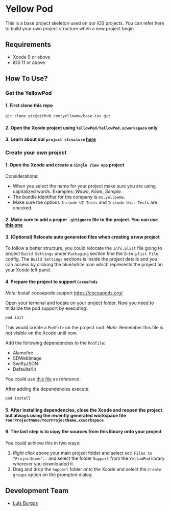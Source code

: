 # Yellow Pod

This is a base project skeleton used on our iOS projects. You can refer here to build your own project structure when a new project begin

## Requirements

* Xcode 9 or above
* iOS 11 or above

## How To Use?

### Get the YellowPod

#### 1. First clone this repo

``` bash
git clone git@github.com:yellowme/base-ios.git
```

#### 2. Open the Xcode project using `YellowPod/YellowPod.xcworkspace` only

#### 3. Learn about our `project structure` [here](./YellowPod/README.md)

### Create your own project

#### 1. Open the Xcode and create a `Single View App` project

Considerations:

* When you select the name for your project make sure you are using capitalized words. Examples: *Wawa*, *Kiiwk*, *Semple*.
* The bundle identifier for the company is `mx.yellowme`.
* Make sure the options `Include UI Tests` and `Include Unit Tests` are checked.

#### 2. Make sure to add a proper `.gitignore` file to the project. You can use [this one](./YellowPod/.gitignore)

#### 3. (Optional) Relocate auto generated files when creating a new project

To follow a better structure, you could relocate the `Info.plist` file going to project `Build Settings` under `Packaging` section find the `Info.plist File` config. The `Build Settings` sections is inside the project details and you can access by clicking the blue/white icon which represents the project on your Xcode left panel.

#### 4. Prepare the project to support `CocoaPods`

*Note:* Install cocoapods support https://cocoapods.org/

Open your terminal and locate on your project folder. Now you need to tnitialize the pod support by executing:

``` bash
pod init
```

This would create a `Podfile` on the project root. *Note:* Remember this file is not visible on the Xcode until now.

Add the following dependencies to the `Podfile`:

* Alamofire
* SDWebImage
* SwiftyJSON
* DefaultsKit

You could use [this file](./YellowPod/Podfile) as reference.

After adding the dependencies execute:

``` bash
pod install
```

#### 5. After installing dependencies, close the Xcode and **reopen the project** but always using the recently generated workspace file `YourProjectName/YourProjectName.xcworkspace`

#### 6. The last step is to copy the sources from this library onto your project

You could achieve this in two ways:

1. *Right click* above your main project folder and select `Add Files to "ProjectName"..` and select the folder `Support` from the `YellowPod` library wherever you downloaded it.
2. Drag and drop the `Support` folder onto the Xcode and select the `Create groups` option on the prompted dialog.

## Development Team

* [Luis Burgos](https://github.com/LuisBurgos)
